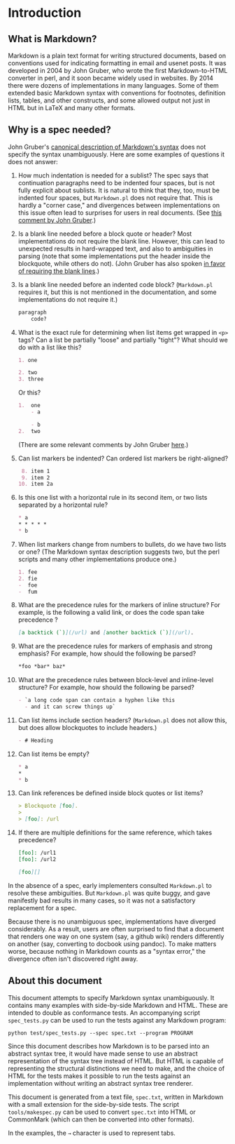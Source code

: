 # Introduction

## What is Markdown?

Markdown is a plain text format for writing structured documents,
based on conventions used for indicating formatting in email and
usenet posts. It was developed in 2004 by John Gruber, who wrote
the first Markdown-to-HTML converter in perl, and it soon became
widely used in websites. By 2014 there were dozens of
implementations in many languages. Some of them extended basic
Markdown syntax with conventions for footnotes, definition lists,
tables, and other constructs, and some allowed output not just in
HTML but in LaTeX and many other formats.

Why is a spec needed?
---------------------

John Gruber's [canonical description of Markdown's
syntax](http://daringfireball.net/projects/markdown/syntax)
does not specify the syntax unambiguously. Here are some examples of
questions it does not answer:

1. How much indentation is needed for a sublist? The spec says that
   continuation paragraphs need to be indented four spaces, but is
   not fully explicit about sublists. It is natural to think that
   they, too, must be indented four spaces, but `Markdown.pl` does
   not require that. This is hardly a "corner case," and divergences
   between implementations on this issue often lead to surprises for
   users in real documents. (See [this comment by John
   Gruber](http://article.gmane.org/gmane.text.markdown.general/1997).)

2. Is a blank line needed before a block quote or header?
   Most implementations do not require the blank line. However,
   this can lead to unexpected results in hard-wrapped text, and
   also to ambiguities in parsing (note that some implementations
   put the header inside the blockquote, while others do not).
   (John Gruber has also spoken [in favor of requiring the blank
   lines](http://article.gmane.org/gmane.text.markdown.general/2146).)

3. Is a blank line needed before an indented code block?
   (`Markdown.pl` requires it, but this is not mentioned in the
   documentation, and some implementations do not require it.)

   ``` markdown
   paragraph
       code?
   ```

4. What is the exact rule for determining when list items get
   wrapped in `<p>` tags? Can a list be partially "loose" and partially
   "tight"? What should we do with a list like this?

   ``` markdown
   1. one

   2. two
   3. three
   ```

   Or this?

   ``` markdown
   1.  one
       - a

       - b
   2.  two
   ```

   (There are some relevant comments by John Gruber
   [here](http://article.gmane.org/gmane.text.markdown.general/2554).)

5. Can list markers be indented? Can ordered list markers be right-aligned?

   ``` markdown
    8. item 1
    9. item 2
   10. item 2a
   ```

6. Is this one list with a horizontal rule in its second item,
   or two lists separated by a horizontal rule?

   ``` markdown
   * a
   * * * * *
   * b
   ```

7. When list markers change from numbers to bullets, do we have
   two lists or one?  (The Markdown syntax description suggests two,
   but the perl scripts and many other implementations produce one.)

   ``` markdown
   1. fee
   2. fie
   -  foe
   -  fum
   ```

8. What are the precedence rules for the markers of inline structure?
   For example, is the following a valid link, or does the code span
   take precedence ?

   ``` markdown
   [a backtick (`)](/url) and [another backtick (`)](/url).
   ```

9. What are the precedence rules for markers of emphasis and strong
   emphasis? For example, how should the following be parsed?

   ``` markdown
   *foo *bar* baz*
   ```

10. What are the precedence rules between block-level and inline-level
    structure? For example, how should the following be parsed?

    ``` markdown
    - `a long code span can contain a hyphen like this
      - and it can screw things up`
    ```

11. Can list items include section headers?  (`Markdown.pl` does not
    allow this, but does allow blockquotes to include headers.)

    ``` markdown
    - # Heading
    ```

12. Can list items be empty?

    ``` markdown
    * a
    *
    * b
    ```

13. Can link references be defined inside block quotes or list items?

    ``` markdown
    > Blockquote [foo].
    >
    > [foo]: /url
    ```

14. If there are multiple definitions for the same reference, which takes
    precedence?

    ``` markdown
    [foo]: /url1
    [foo]: /url2

    [foo][]
    ```

In the absence of a spec, early implementers consulted `Markdown.pl`
to resolve these ambiguities. But `Markdown.pl` was quite buggy, and
gave manifestly bad results in many cases, so it was not a
satisfactory replacement for a spec.

Because there is no unambiguous spec, implementations have diverged
considerably. As a result, users are often surprised to find that
a document that renders one way on one system (say, a github wiki)
renders differently on another (say, converting to docbook using
pandoc). To make matters worse, because nothing in Markdown counts
as a "syntax error," the divergence often isn't discovered right away.

## About this document

This document attempts to specify Markdown syntax unambiguously.
It contains many examples with side-by-side Markdown and
HTML. These are intended to double as conformance tests. An
accompanying script `spec_tests.py` can be used to run the tests
against any Markdown program:

    python test/spec_tests.py --spec spec.txt --program PROGRAM

Since this document describes how Markdown is to be parsed into
an abstract syntax tree, it would have made sense to use an abstract
representation of the syntax tree instead of HTML. But HTML is capable
of representing the structural distinctions we need to make, and the
choice of HTML for the tests makes it possible to run the tests against
an implementation without writing an abstract syntax tree renderer.

This document is generated from a text file, `spec.txt`, written
in Markdown with a small extension for the side-by-side tests.
The script `tools/makespec.py` can be used to convert `spec.txt` into
HTML or CommonMark (which can then be converted into other formats).

In the examples, the `→` character is used to represent tabs.